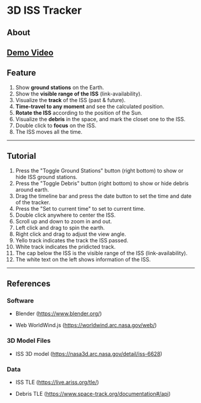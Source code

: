 # 3D ISS Tracker

## About
[Demo Video](https://youtu.be/0D1VhB8i6h4?si=Q9oxMyPKUCqHy8fe)
---

## Feature
1.  Show **ground stations** on the Earth.
2.  Show the **visible range of the ISS** (link-availability).
3.  Visualize the **track** of the ISS (past & future).
4.  **Time-travel to any moment** and see the calculated position.
5.  **Rotate the ISS** according to the position of the Sun.
6.  Visualize the **debris** in the space, and mark the closet one to the ISS.
7.  Double click to **focus** on the ISS.
8.  The ISS moves all the time.


---

## Tutorial
1.  Press the "Toggle Ground Stations" button (right bottom) to show or hide ISS ground stations. 
2.  Press the "Toggle Debris" button (right bottom) to show or hide debris around earth.
3.  Drag the timeline bar and press the date button to set the time and date of the tracker.
4.  Press the "Set to current time" to set to current time.
5.  Double click anywhere to center the ISS.
6.  Scroll up and down to zoom in and out.
7.  Left click and drag to spin the earth.
8.  Right click and drag to adjust the view angle.
9.  Yello track indicates the track the ISS passed.
10. White track indicates the pridicted track.
11. The cap below the ISS is the visible range of the ISS (link-availability).
12. The white text on the left shows information of the ISS.

---

## References
### Software

- Blender (https://www.blender.org/)

- Web WorldWind.js (https://worldwind.arc.nasa.gov/web/)

### 3D Model Files

- ISS 3D model (https://nasa3d.arc.nasa.gov/detail/iss-6628)

### Data

- ISS TLE (https://live.ariss.org/tle/)

- Debris TLE (https://www.space-track.org/documentation#/api)
